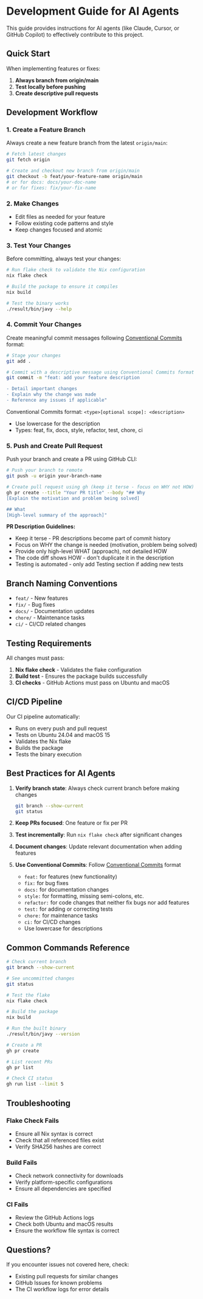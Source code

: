 # Development Guide for AI Agents

This guide provides instructions for AI agents (like Claude, Cursor, or GitHub Copilot) to effectively contribute to this project.

## Quick Start

When implementing features or fixes:

1. **Always branch from origin/main**
2. **Test locally before pushing**
3. **Create descriptive pull requests**

## Development Workflow

### 1. Create a Feature Branch

Always create a new feature branch from the latest `origin/main`:

```bash
# Fetch latest changes
git fetch origin

# Create and checkout new branch from origin/main
git checkout -b feat/your-feature-name origin/main
# or for docs: docs/your-doc-name
# or for fixes: fix/your-fix-name
```

### 2. Make Changes

- Edit files as needed for your feature
- Follow existing code patterns and style
- Keep changes focused and atomic

### 3. Test Your Changes

Before committing, always test your changes:

```bash
# Run flake check to validate the Nix configuration
nix flake check

# Build the package to ensure it compiles
nix build

# Test the binary works
./result/bin/javy --help
```

### 4. Commit Your Changes

Create meaningful commit messages following [Conventional Commits](https://www.conventionalcommits.org/en/v1.0.0/) format:

```bash
# Stage your changes
git add .

# Commit with a descriptive message using Conventional Commits format
git commit -m "feat: add your feature description

- Detail important changes
- Explain why the change was made
- Reference any issues if applicable"
```

Conventional Commits format: `<type>[optional scope]: <description>`
- Use lowercase for the description
- Types: feat, fix, docs, style, refactor, test, chore, ci

### 5. Push and Create Pull Request

Push your branch and create a PR using GitHub CLI:

```bash
# Push your branch to remote
git push -u origin your-branch-name

# Create pull request using gh (keep it terse - focus on WHY not HOW)
gh pr create --title "Your PR title" --body "## Why
[Explain the motivation and problem being solved]

## What
[High-level summary of the approach]"
```

**PR Description Guidelines:**
- Keep it terse - PR descriptions become part of commit history
- Focus on WHY the change is needed (motivation, problem being solved)
- Provide only high-level WHAT (approach), not detailed HOW
- The code diff shows HOW - don't duplicate it in the description
- Testing is automated - only add Testing section if adding new tests

## Branch Naming Conventions

- `feat/` - New features
- `fix/` - Bug fixes
- `docs/` - Documentation updates
- `chore/` - Maintenance tasks
- `ci/` - CI/CD related changes

## Testing Requirements

All changes must pass:

1. **Nix flake check** - Validates the flake configuration
2. **Build test** - Ensures the package builds successfully
3. **CI checks** - GitHub Actions must pass on Ubuntu and macOS

## CI/CD Pipeline

Our CI pipeline automatically:

- Runs on every push and pull request
- Tests on Ubuntu 24.04 and macOS 15
- Validates the Nix flake
- Builds the package
- Tests the binary execution

## Best Practices for AI Agents

1. **Verify branch state**: Always check current branch before making changes
   ```bash
   git branch --show-current
   git status
   ```

2. **Keep PRs focused**: One feature or fix per PR

3. **Test incrementally**: Run `nix flake check` after significant changes

4. **Document changes**: Update relevant documentation when adding features

5. **Use Conventional Commits**: Follow [Conventional Commits](https://www.conventionalcommits.org/en/v1.0.0/) format
   - `feat:` for features (new functionality)
   - `fix:` for bug fixes
   - `docs:` for documentation changes
   - `style:` for formatting, missing semi-colons, etc.
   - `refactor:` for code changes that neither fix bugs nor add features
   - `test:` for adding or correcting tests
   - `chore:` for maintenance tasks
   - `ci:` for CI/CD changes
   - Use lowercase for descriptions

## Common Commands Reference

```bash
# Check current branch
git branch --show-current

# See uncommitted changes
git status

# Test the flake
nix flake check

# Build the package
nix build

# Run the built binary
./result/bin/javy --version

# Create a PR
gh pr create

# List recent PRs
gh pr list

# Check CI status
gh run list --limit 5
```

## Troubleshooting

### Flake Check Fails
- Ensure all Nix syntax is correct
- Check that all referenced files exist
- Verify SHA256 hashes are correct

### Build Fails
- Check network connectivity for downloads
- Verify platform-specific configurations
- Ensure all dependencies are specified

### CI Fails
- Review the GitHub Actions logs
- Check both Ubuntu and macOS results
- Ensure the workflow file syntax is correct

## Questions?

If you encounter issues not covered here, check:
- Existing pull requests for similar changes
- GitHub Issues for known problems
- The CI workflow logs for error details